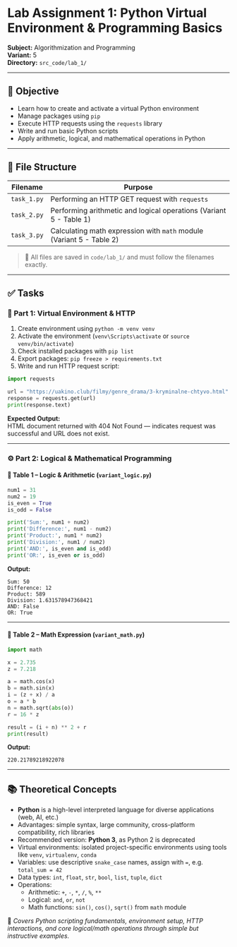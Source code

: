 # Lab Assignment 1: Python Virtual Environment & Programming Basics  
**Subject:** Algorithmization and Programming  
**Variant:** 5  
**Directory:** `src_code/lab_1/`

---

## 🎯 Objective  
- Learn how to create and activate a virtual Python environment  
- Manage packages using `pip`  
- Execute HTTP requests using the `requests` library  
- Write and run basic Python scripts  
- Apply arithmetic, logical, and mathematical operations in Python  

---

## 📂 File Structure  
| Filename         | Purpose                                                                 |
|------------------|-------------------------------------------------------------------------|
| `task_1.py`     | Performing an HTTP GET request with `requests`                      |
| `task_2.py`    | Performing arithmetic and logical operations (Variant 5 - Table 1)  |
| `task_3.py`     | Calculating math expression with `math` module (Variant 5 - Table 2)|

> 📁 All files are saved in `code/lab_1/` and must follow the filenames exactly.

---

## ✅ Tasks  

### 📘 Part 1: Virtual Environment & HTTP  
1. Create environment using `python -m venv venv`  
2. Activate the environment (`venv\Scripts\activate` or `source venv/bin/activate`)  
3. Check installed packages with `pip list`  
4. Export packages: `pip freeze > requirements.txt`  
5. Write and run HTTP request script:

```python
import requests

url = "https://uakino.club/filmy/genre_drama/3-kryminalne-chtyvo.html"
response = requests.get(url)
print(response.text)
```

**Expected Output:**  
HTML document returned with 404 Not Found — indicates request was successful and URL does not exist.

---

### ⚙️ Part 2: Logical & Mathematical Programming  

#### 📐 Table 1 – Logic & Arithmetic (`variant_logic.py`)
```python
num1 = 31
num2 = 19
is_even = True
is_odd = False

print('Sum:', num1 + num2)
print('Difference:', num1 - num2)
print('Product:', num1 * num2)
print('Division:', num1 / num2)
print('AND:', is_even and is_odd)
print('OR:', is_even or is_odd)
```

**Output:**
```
Sum: 50
Difference: 12
Product: 589
Division: 1.631578947368421
AND: False
OR: True
```

---

#### 🧮 Table 2 – Math Expression (`variant_math.py`)
```python
import math

x = 2.735
z = 7.218

a = math.cos(x)
b = math.sin(x)
i = (z + x) / a
o = a * b
n = math.sqrt(abs(o))
r = 16 * z

result = (i + n) ** 2 + r
print(result)
```

**Output:**
```
220.21789218922078
```

---

## 📚 Theoretical Concepts  

- **Python** is a high-level interpreted language for diverse applications (web, AI, etc.)  
- Advantages: simple syntax, large community, cross-platform compatibility, rich libraries  
- Recommended version: **Python 3**, as Python 2 is deprecated  
- Virtual environments: isolated project-specific environments using tools like `venv`, `virtualenv`, `conda`  
- Variables: use descriptive `snake_case` names, assign with `=`, e.g. `total_sum = 42`  
- Data types: `int`, `float`, `str`, `bool`, `list`, `tuple`, `dict`  
- Operations:  
  - Arithmetic: `+`, `-`, `*`, `/`, `%`, `**`  
  - Logical: `and`, `or`, `not`  
  - Math functions: `sin()`, `cos()`, `sqrt()` from `math` module  

📎 *Covers Python scripting fundamentals, environment setup, HTTP interactions, and core logical/math operations through simple but instructive examples.*